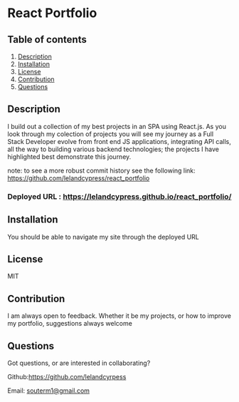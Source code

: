 # React Portfolio

## Table of contents

1. [Description](#Description)
2. [Installation](#Instructions)
3. [License](#License)
4. [Contribution](#Contribution)
5. [Questions](#Questions)

## Description

I build out a collection of my best projects in an SPA using React.js. As you look through my colection of projects you will see my journey as a Full Stack Developer evolve from front end JS applications, integrating API calls, all the way to building various backend technologies; the projects I have highlighted best demonstrate this journey.

note: to see a more robust commit history see the following link: https://github.com/lelandcypress/react_portfolio

### Deployed URL : https://lelandcypress.github.io/react_portfolio/

## Installation

You should be able to navigate my site through the deployed URL

## License

MIT

## Contribution

I am always open to feedback. Whether it be my projects, or how to improve my portfolio, suggestions always welcome

## Questions

Got questions, or are interested in collaborating?

Github:https://github.com/lelandcyrpess

Email: souterm1@gmail.com
